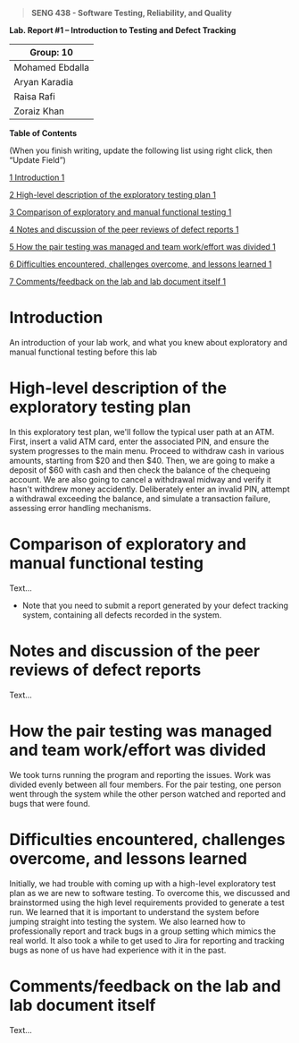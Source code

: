 >   **SENG 438 - Software Testing, Reliability, and Quality**

**Lab. Report \#1 – Introduction to Testing and Defect Tracking**

| Group: 10    |
|-----------------|
| Mohamed Ebdalla                |   
| Aryan Karadia              |   
| Raisa Rafi               |   
| Zoraiz Khan             |   


**Table of Contents**

(When you finish writing, update the following list using right click, then
“Update Field”)

[1 Introduction	1](#_Toc439194677)

[2 High-level description of the exploratory testing plan	1](#_Toc439194678)

[3 Comparison of exploratory and manual functional testing	1](#_Toc439194679)

[4 Notes and discussion of the peer reviews of defect reports	1](#_Toc439194680)

[5 How the pair testing was managed and team work/effort was
divided	1](#_Toc439194681)

[6 Difficulties encountered, challenges overcome, and lessons
learned	1](#_Toc439194682)

[7 Comments/feedback on the lab and lab document itself	1](#_Toc439194683)

# Introduction

An introduction of your lab work, and what you knew about exploratory and manual
functional testing before this lab

# High-level description of the exploratory testing plan

In this exploratory test plan, we'll follow the typical user path at an ATM. First, insert a valid ATM card, enter the associated PIN, and ensure the system progresses to the main menu. Proceed to withdraw cash in various amounts, starting from $20 and then $40. Then, we are going to make a deposit of $60 with cash and then check the balance of the chequeing account. We are also going to cancel a withdrawal midway and verify it hasn't withdrew money accidently. Deliberately enter an invalid PIN, attempt a withdrawal exceeding the balance, and simulate a transaction failure, assessing error handling mechanisms.

# Comparison of exploratory and manual functional testing

Text…

-   Note that you need to submit a report generated by your defect tracking
    system, containing all defects recorded in the system.

# Notes and discussion of the peer reviews of defect reports

Text…

# How the pair testing was managed and team work/effort was divided 
We took turns running the program and reporting the issues. Work was divided evenly between all four members. For the pair testing, one person went through the system while the other person watched and reported and bugs that were found.


# Difficulties encountered, challenges overcome, and lessons learned
Initially, we had trouble with coming up with a high-level exploratory test plan as we are new to software testing. To overcome this, we discussed and brainstormed using the high level requirements provided to generate a test run. We learned that it is important to understand the system before jumping straight into testing the system. We also learned how to professionally report and track bugs in a group setting which mimics the real world. It also took a while to get used to Jira for reporting and tracking bugs as none of us have had experience with it in the past.


# Comments/feedback on the lab and lab document itself

Text…
